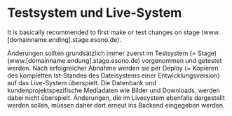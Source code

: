 # Testsystem und Live-System

It is basically recommended to first make or test changes on stage (www.[domainname.ending].stage.esono.de).



Änderungen sollten grundsätzlich immer zuerst im Testsystem (= Stage) (www.[domainname.endung].stage.esono.de) vorgenommen und getestet werden. Nach erfolgreicher Abnahme werden sie per Deploy (= Kopieren des kompletten Ist-Standes des Dateisystems einer Entwicklungsversion) auf das Live-System überspielt. Die Datenbank und kundenprojektspezifische Mediadaten wie Bilder und Downloads, werden dabei nicht überspielt. Änderungen, die im Livesystem ebenfalls  dargestellt werden sollen, müssen daher dort erneut ins Backend eingegeben werden.